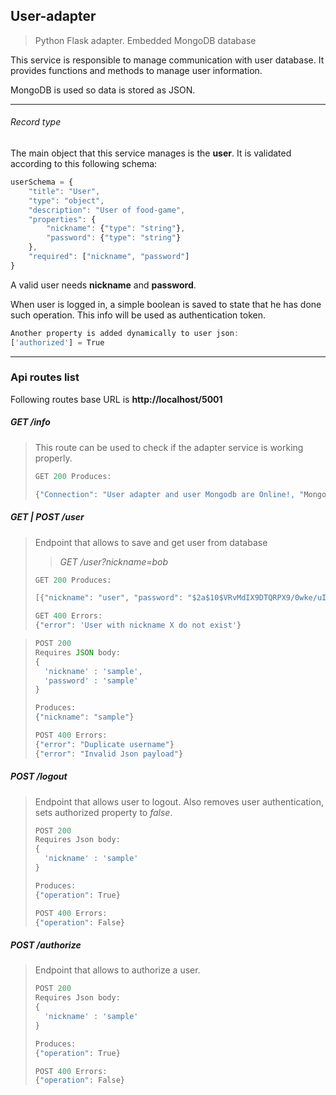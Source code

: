 ## User-adapter

> Python Flask adapter. Embedded MongoDB database

This service is responsible to manage communication with user database. It provides functions and methods to manage user information.

MongoDB is used so data is stored as JSON.



---



###### Record type

The main object that this service manages is the **user**. It is validated according to this following schema:

```javascript
userSchema = {
    "title": "User",
    "type": "object",
    "description": "User of food-game",
    "properties": {
        "nickname": {"type": "string"},
        "password": {"type": "string"}
    },
    "required": ["nickname", "password"]
}
```

A valid user needs **nickname** and **password**.

When user is logged in, a simple boolean is saved to state that he has done such operation. This info will be used as authentication token.

```javascript
Another property is added dynamically to user json:
['authorized'] = True
```



---



### Api routes list

Following routes base URL is **http://localhost/5001**



##### **GET** /info

> This route can be used to check if the adapter service is working properly.
>
>  ```javascript
>GET 200 Produces: 
> 
> {"Connection": "User adapter and user Mongodb are Online!, "Mongo status": ...}
> ```



##### **GET | POST** /user

> Endpoint that allows to save and get user from database
>
>  > *GET /user?nickname=bob*
>
> ```javascript
>GET 200 Produces:
> 
> [{"nickname": "user", "password": "$2a$10$VRvMdIX9DTQRPX9/0wke/uIFXOF3Y1BbkEKLVLjToMFleLEek3pI2"}]
> ```
> 
> ```javascript
>GET 400 Errors:
> {"error": 'User with nickname X do not exist'}
> ```



> ```javascript
> POST 200
> Requires JSON body:
> {
> 	'nickname' : 'sample',
> 	'password' : 'sample'
> }
> 
> Produces:
> {"nickname": "sample"}
> ```
>
> ```javascript
> POST 400 Errors:
> {"error": "Duplicate username"}
> {"error": "Invalid Json payload"}
> ```



##### **POST** /logout 

>Endpoint that allows user to logout. Also removes user authentication, sets authorized property to *false*.
>
>```javascript
>POST 200
>Requires Json body:
>{
>	'nickname' : 'sample'
>}
>
>Produces: 
>{"operation": True}
>```
>
>```javascript
>POST 400 Errors:
>{"operation": False}
>```



##### **POST** /authorize

>Endpoint that allows to authorize a user.
>
>```javascript
>POST 200
>Requires Json body:
>{
>	'nickname' : 'sample'
>}
>
>Produces: 
>{"operation": True}
>```
>
>```javascript
>POST 400 Errors:
>{"operation": False}
>```



